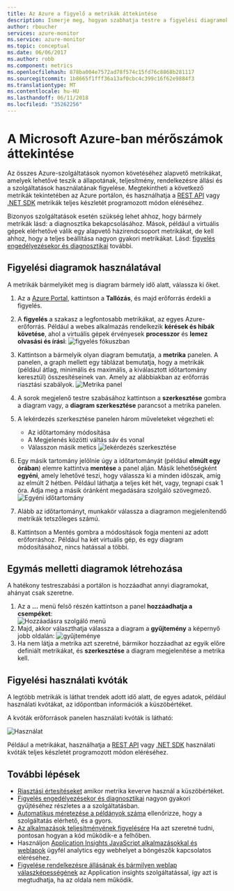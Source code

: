```yaml
---
title: Az Azure a figyelő a metrikák áttekintése
description: Ismerje meg, hogyan szabhatja testre a figyelési diagramokat az Azure-ban.
author: rboucher
services: azure-monitor
ms.service: azure-monitor
ms.topic: conceptual
ms.date: 06/06/2017
ms.author: robb
ms.component: metrics
ms.openlocfilehash: 878ba004e7572ad78f574c15fd76c8868b281117
ms.sourcegitcommit: 1b8665f1fff36a13af0cbc4c399c16f62e9884f3
ms.translationtype: MT
ms.contentlocale: hu-HU
ms.lasthandoff: 06/11/2018
ms.locfileid: "35262256"
---
```

# <a name="overview-of-metrics-in-microsoft-azure"></a>A Microsoft Azure-ban mérőszámok áttekintése
Az összes Azure-szolgáltatások nyomon követéséhez alapvető metrikákat, amelyek lehetővé teszik a állapotának, teljesítmény, rendelkezésre állási és a szolgáltatások használatának figyelése. Megtekintheti a következő metrikák tekintetében az Azure portálon, és használhatja a [REST API](https://msdn.microsoft.com/library/azure/dn931930.aspx) vagy [.NET SDK](http://www.nuget.org/packages/Microsoft.Azure.Management.Monitor) metrikák teljes készletét programozott módon eléréséhez.

Bizonyos szolgáltatások esetén szükség lehet ahhoz, hogy bármely metrikák lásd: a diagnosztika bekapcsolásához. Mások, például a virtuális gépek elérhetővé válik egy alapvető házirendcsoport metrikákat, de kell ahhoz, hogy a teljes beállítása nagyon gyakori metrikákat. Lásd: [figyelés engedélyezésekor és diagnosztikai](insights-how-to-use-diagnostics.md) további.

## <a name="using-monitoring-charts"></a>Figyelési diagramok használatával
A metrikák bármelyikét meg is diagram bármely idő alatt, válassza ki őket.

1. Az a [Azure Portal](https://portal.azure.com/), kattintson a **Tallózás**, és majd erőforrás érdekli a figyelés.
2. A **figyelés** a szakasz a legfontosabb metrikákat, az egyes Azure-erőforrás. Például a webes alkalmazás rendelkezik **kérések és hibák követése**, ahol a virtuális gépek érvényesek **processzor** és **lemez olvasási és írási**: ![figyelés fókuszban](./media/insights-how-to-customize-monitoring/Insights_MonitoringChart.png)
3. Kattintson a bármelyik olyan diagram bemutatja, a **metrika** panelen. A panelen, a graph mellett egy táblázat bemutatja, hogy a metrikák (például átlag, minimális és maximális, a kiválasztott időtartomány keresztül) összesítéseinek van. Amely az alábbiakban az erőforrás riasztási szabályok.
    ![Metrika panel](./media/insights-how-to-customize-monitoring/Insights_MetricBlade.png)
4. A sorok megjelenő testre szabásához kattintson a **szerkesztése** gombra a diagram vagy, a **diagram szerkesztése** parancsot a metrika panelen.
5. A lekérdezés szerkesztése panelen három műveleteket végezheti el:
   
   * Az időtartomány módosítása
   * A Megjelenés közötti váltás sáv és vonal
   * Válasszon másik metics ![lekérdezés szerkesztése](./media/insights-how-to-customize-monitoring/Insights_EditQuery.png)
6. Egy másik tartomány jelölnie úgy a időtartományát (például **elmúlt egy órában**) elemre kattintva **mentése** a panel alján. Másik lehetőségként **egyéni**, amely lehetővé teszi, hogy válassza ki a minden idõszak, amíg az elmúlt 2 hétben. Például láthatja a teljes két hét, vagy, tegnapi csak 1 óra. Adja meg a másik óránként megadására szolgáló szövegmező.
    ![Egyéni időtartomány](./media/insights-how-to-customize-monitoring/Insights_CustomTime.png)
7. Alább az időtartományt, munkakör válassza a diagramon megjelenítendő metrikák tetszőleges számú.
8. Kattintson a Mentés gombra a módosítások fogja menteni az adott erőforráshoz. Például ha két virtuális gép, és egy diagram módosításához, nincs hatással a többi.

## <a name="creating-side-by-side-charts"></a>Egymás melletti diagramok létrehozása
A hatékony testreszabási a portálon is hozzáadhat annyi diagramokat, ahányat csak szeretne.

1. Az a **...**  menü felső részén kattintson a panel **hozzáadhatja a csempéket**:  
    ![Hozzáadásra szolgáló menü](./media/insights-how-to-customize-monitoring/Insights_AddMenu.png)
2. Majd, akkor választhatja válassza a diagram a **gyűjtemény** a képernyő jobb oldalán: ![gyűjteménye](./media/insights-how-to-customize-monitoring/Insights_Gallery.png)
3. Ha nem látja a metrika azt szeretné, bármikor hozzáadhat az egyik előre definiált metrikákat, és **szerkesztése** a diagram megjelenítése a metrika kell.

## <a name="monitoring-usage-quotas"></a>Figyelési használati kvóták
A legtöbb metrikák is láthat trendek adott idő alatt, de egyes adatok, például használati kvótákat, az időpontban információk a küszöbértéket.

A kvóták erőforrások panelen használati kvóták is látható:

![Használat](./media/insights-how-to-customize-monitoring/Insights_UsageChart.png)

Például a metrikákat, használhatja a [REST API](https://msdn.microsoft.com/library/azure/dn931963.aspx) vagy [.NET SDK](http://www.nuget.org/packages/Microsoft.Azure.Management.Monitor) használati kvóták teljes készletét programozott módon eléréséhez.

## <a name="next-steps"></a>További lépések
* [Riasztási értesítéseket](insights-receive-alert-notifications.md) amikor metrika keverve használ a küszöbértéket.
* [Figyelés engedélyezésekor és diagnosztikai](insights-how-to-use-diagnostics.md) nagyon gyakori gyűjtéséhez részletes a a szolgáltatásban.
* [Automatikus méretezése a példányok száma](insights-how-to-scale.md) ellenőrizze, hogy a szolgáltatás elérhető, és a gyors.
* [Az alkalmazások teljesítményének figyelésére](../application-insights/app-insights-azure-web-apps.md) Ha azt szeretné tudni, pontosan hogyan a kód működik-e a felhőben.
* Használjon [Application Insights JavaScript alkalmazásokkal és weblapok](../application-insights/app-insights-web-track-usage.md) ügyfél analytics egy webhelyet a böngészők kapcsolatos eléréséhez.
* [Figyelése rendelkezésre állásának és bármilyen weblap válaszképességének](../application-insights/app-insights-monitor-web-app-availability.md) az Application insights szolgáltatással, így azt is megtudhatja, ha az oldala nem működik.

